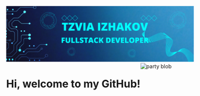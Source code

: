 <div id="header">
<img src="./img/Blue Tosca Geometric Technology Linkedln Banner.png"/>
<div style="display:flex;alignItems:center">
    <h1>Hi, welcome to my GitHub! </h1>
    <img src="https://camo.githubusercontent.com/8dd1044426df54e4ae42f9df9d1957f058c02333f8776e66dc6d371a442529af/68747470733a2f2f656d6f6a69732e736c61636b6d6f6a69732e636f6d2f656d6f6a69732f696d616765732f313539333535353338392f393537392f626c6f625f657863697465642e6769663f31353933353535333839" alt="party blob" data-canonical-src="https://emojis.slackmojis.com/emojis/images/1593555389/9579/blob_excited.gif?1593555389" style="max-width: 100%; display: inline-block;" data-target="animated-image.originalImage">
</div>
</div>
